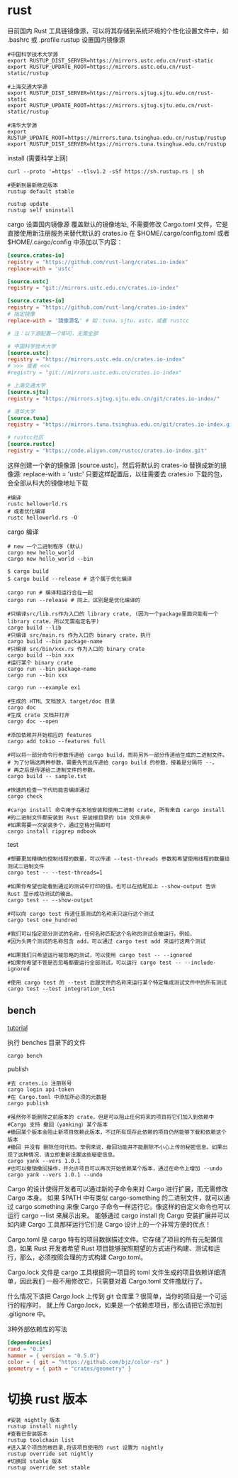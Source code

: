 # rust

目前国内 Rust 工具链镜像源，可以将其存储到系统环境的个性化设置文件中，如 .bashrc 或 .profile
rustup 设置国内镜像源

```shell
#中国科学技术大学源
export RUSTUP_DIST_SERVER=https://mirrors.ustc.edu.cn/rust-static
export RUSTUP_UPDATE_ROOT=https://mirrors.ustc.edu.cn/rust-static/rustup

#上海交通大学源
export RUSTUP_DIST_SERVER=https://mirrors.sjtug.sjtu.edu.cn/rust-static
export RUSTUP_UPDATE_ROOT=https://mirrors.sjtug.sjtu.edu.cn/rust-static/rustup

#清华大学源
export RUSTUP_UPDATE_ROOT=https://mirrors.tuna.tsinghua.edu.cn/rustup/rustup
export RUSTUP_DIST_SERVER=https://mirrors.tuna.tsinghua.edu.cn/rustup
```

install (需要科学上网)

```shell
curl --proto '=https' --tlsv1.2 -sSf https://sh.rustup.rs | sh

#更新到最新稳定版本
rustup default stable

rustup update
rustup self uninstall
```

cargo 设置国内镜像源
覆盖默认的镜像地址, 不需要修改 Cargo.toml 文件，它是直接使用新注册服务来替代默认的 crates.io
在 $HOME/.cargo/config.toml 或者 $HOME/.cargo/config 中添加以下内容：

```toml
[source.crates-io]
registry = "https://github.com/rust-lang/crates.io-index"
replace-with = 'ustc'

[source.ustc]
registry = "git://mirrors.ustc.edu.cn/crates.io-index"
```

```toml
[source.crates-io]
registry = "https://github.com/rust-lang/crates.io-index"
# 指定镜像
replace-with = '镜像源名' # 如：tuna、sjtu、ustc，或者 rustcc

# 注：以下源配置一个即可，无需全部

# 中国科学技术大学
[source.ustc]
registry = "https://mirrors.ustc.edu.cn/crates.io-index"
# >>> 或者 <<<
#registry = "git://mirrors.ustc.edu.cn/crates.io-index"

# 上海交通大学
[source.sjtu]
registry = "https://mirrors.sjtug.sjtu.edu.cn/git/crates.io-index/"

# 清华大学
[source.tuna]
registry = "https://mirrors.tuna.tsinghua.edu.cn/git/crates.io-index.git"

# rustcc社区
[source.rustcc]
registry = "https://code.aliyun.com/rustcc/crates.io-index.git"
```

这样创建一个新的镜像源 [source.ustc]，然后将默认的 crates-io 替换成新的镜像源: replace-with = 'ustc'
只要这样配置后，以往需要去 crates.io 下载的包，会全部从科大的镜像地址下载

```shell
#编译
rustc helloworld.rs
# 或者优化编译
rustc helloworld.rs -O
```

cargo 编译

```shell
# new 一个二进制程序 (默认)
cargo new hello_world
cargo new hello_world --bin

$ cargo build
$ cargo build --release # 这个属于优化编译

cargo run # 编译和运行合在一起
cargo run --release # 同上，区别是是优化编译的

#只编译src/lib.rs作为入口的 library crate, (因为一个package里面只能有一个 library crate，所以无需指定名字)
carge build --lib
#只编译 src/main.rs 作为入口的 binary crate，执行
cargo build --bin package-name
#只编译 src/bin/xxx.rs 作为入口的 binary crate
cargo build --bin xxx
#运行某个 binary crate
cargo run --bin package-name
cargo run --bin xxx

cargo run --example ex1

#生成的 HTML 文档放入 target/doc 目录
cargo doc
#生成 crate 文档并打开
cargo doc --open

#添加依赖并开始相应的 features
cargo add tokio --features full

#可以将一部分命令行参数传递给 cargo build，而将另外一部分传递给生成的二进制文件。
# 为了分隔这两种参数，需要先列出传递给 cargo build 的参数，接着是分隔符 --，
# 再之后是传递给二进制文件的参数。
cargo build -- sample.txt

#快速的检查一下代码能否编译通过
cargo check

#cargo install 命令用于在本地安装和使用二进制 crate, 所有来自 cargo install 
#的二进制文件都安装到 Rust 安装根目录的 bin 文件夹中
#如果需要一次安装多个，通过空格分隔即可
cargo install ripgrep mdbook
```

test

```shell
#想要更加精确的控制线程的数量，可以传递 --test-threads 参数和希望使用线程的数量给测试二进制文件
cargo test -- --test-threads=1

#如果你希望也能看到通过的测试中打印的值，也可以在结尾加上 --show-output 告诉 Rust 显示成功测试的输出。
cargo test -- --show-output

#可以向 cargo test 传递任意测试的名称来只运行这个测试
cargo test one_hundred

#我们可以指定部分测试的名称，任何名称匹配这个名称的测试会被运行。例如，
#因为头两个测试的名称包含 add，可以通过 cargo test add 来运行这两个测试

#如果我们只希望运行被忽略的测试，可以使用 cargo test -- --ignored
#如果你希望不管是否忽略都要运行全部测试，可以运行 cargo test -- --include-ignored

#使用 cargo test 的 --test 后跟文件的名称来运行某个特定集成测试文件中的所有测试
cargo test --test integration_test
```

## bench

[tutorial](https://course.rs/test/benchmark.html)  

执行 benches 目录下的文件

```shell
cargo bench
```

publish

```shell
#去 crates.io 注册账号
cargo login api-token
#在 Cargo.toml 中添加所必须的元数据
cargo publish

#虽然你不能删除之前版本的 crate，但是可以阻止任何将来的项目将它们加入到依赖中
#Cargo 支持 撤回（yanking）某个版本
#撤回某个版本会阻止新项目依赖此版本，不过所有现存此依赖的项目仍然能够下载和依赖这个版本
#撤回 并没有 删除任何代码。举例来说，撤回功能并不能删除不小心上传的秘密信息。如果出现了这种情况，请立即重新设置这些秘密信息。
cargo yank --vers 1.0.1
#也可以撤销撤回操作，并允许项目可以再次开始依赖某个版本，通过在命令上增加 --undo
cargo yank --vers 1.0.1 --undo
```

Cargo 的设计使得开发者可以通过新的子命令来对 Cargo 进行扩展，而无需修改 Cargo 本身。
如果 $PATH 中有类似 cargo-something 的二进制文件，就可以通过 cargo something 
来像 Cargo 子命令一样运行它。像这样的自定义命令也可以运行 cargo --list 来展示出来。
能够通过 cargo install 向 Cargo 安装扩展并可以如内建 Cargo 工具那样运行它们是 
Cargo 设计上的一个非常方便的优点！

Cargo.toml 是 cargo 特有的项目数据描述文件。它存储了项目的所有元配置信息，如果 Rust 
开发者希望 Rust 项目能够按照期望的方式进行构建、测试和运行，那么，必须按照合理的方式构建 Cargo.toml。

Cargo.lock 文件是 cargo 工具根据同一项目的 toml 文件生成的项目依赖详细清单，因此我们
一般不用修改它，只需要对着 Cargo.toml 文件撸就行了。

什么情况下该把 Cargo.lock 上传到 git 仓库里？很简单，当你的项目是一个可运行的程序时，
就上传 Cargo.lock，如果是一个依赖库项目，那么请把它添加到 .gitignore 中。

3种外部依赖库的写法

```toml
[dependencies]
rand = "0.3"
hammer = { version = "0.5.0"}
color = { git = "https://github.com/bjz/color-rs" }
geometry = { path = "crates/geometry" }
```

# 切换 rust 版本

```shell
#安装 nightly 版本
rustup install nightly
#查看已安装版本
rustup toolchain list
#进入某个项目的根目录,将该项目使用的 rust 设置为 nightly
rustup override set nightly
#切换回 stable 版本
rustup override set stable
```
